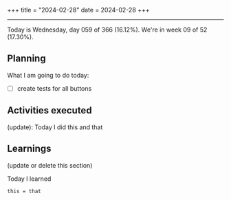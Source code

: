 +++
title = "2024-02-28"
date = 2024-02-28
+++

---

Today is Wednesday, day 059 of 366 (16.12%). We're in week 09 of 52 (17.30%).

## Planning

What I am going to do today:

- [ ] create tests for all buttons

## Activities executed

(update): Today I did this and that

## Learnings

(update or delete this section)

Today I learned
```
this = that
```
